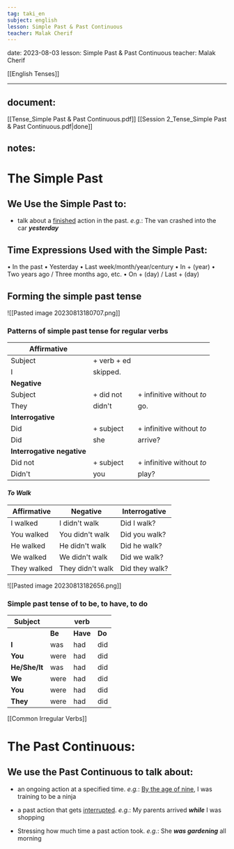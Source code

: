 ```yaml
---
tag: taki_en
subject: english
lesson: Simple Past & Past Continuous
teacher: Malak Cherif
---
```


date: 2023-08-03
lesson: Simple Past & Past Continuous
teacher: Malak Cherif

[[English Tenses]]

---
## document:
[[Tense_Simple Past & Past Continuous.pdf]]
[[Session 2_Tense_Simple Past & Past Continuous.pdf|done]]
## notes:

# The Simple Past

## **We Use the Simple Past to:**
- talk about a <u>finished</u>  action in the past.
   *e.g.*: The van crashed into the car ***yesterday***


## **Time Expressions Used with the Simple Past:**

• In the past
• Yesterday
• Last week/month/year/century
• In + (year)
• Two years ago / Three months ago, etc.
• On + (day) / Last + (day)


## **Forming the simple past tense**


![[Pasted image 20230813180707.png]]

### **Patterns of simple past tense for regular verbs**


| **Affirmative**            |             |                           |
| -------------------------- | ----------- | ------------------------- |
| Subject                    | + verb + ed |                           |
| I                          | skipped.    |                           |
| **Negative**               |             |                           |
| Subject                    | + did not   | + infinitive without _to_ |
| They                       | didn't      | go.                       |
| **Interrogative**          |             |                           |
| Did                        | + subject   | + infinitive without _to_ |
| Did                        | she         | arrive?                   |
| **Interrogative negative** |             |                           |
| Did not                    | + subject   | + infinitive without _to_ |
| Didn't                     | you         | play?                     |


#### ***To Walk***

| **Affirmative** | **Negative**     | **Interrogative** |
| --------------- | ---------------- | ----------------- |
| I walked        | I didn't walk    | Did I walk?       |
| You walked      | You didn't walk  | Did you walk?     |
| He walked       | He didn't walk   | Did he walk?      |
| We walked       | We didn't walk   | Did we walk?      |
| They walked     | They didn't walk | Did they walk?    |

![[Pasted image 20230813182656.png]]
### **Simple past tense of to be, to have, to do**


| Subject       |        | verb     |        |
| ------------- | ------ | -------- | ------ |
|               | **Be** | **Have** | **Do** |
| **I**         | was    | had      | did    |
| **You**       | were   | had      | did    |
| **He/She/It** | was    | had      | did    |
| **We**        | were   | had      | did    |
| **You**       | were   | had      | did    |
| **They**      | were   | had      | did    |


[[Common Irregular Verbs]]

# The Past Continuous: 


## **We use the Past Continuous to talk about:**
- an ongoing action at a specified time.
*e.g.*: <u>By the age of nine</u>, I was training to be a ninja

- a past action that gets <u>interrupted</u>.
*e.g.*: My parents arrived ***while*** I was shopping

 - Stressing how much time a past action took.
*e.g.*: She ***was gardening*** all morning